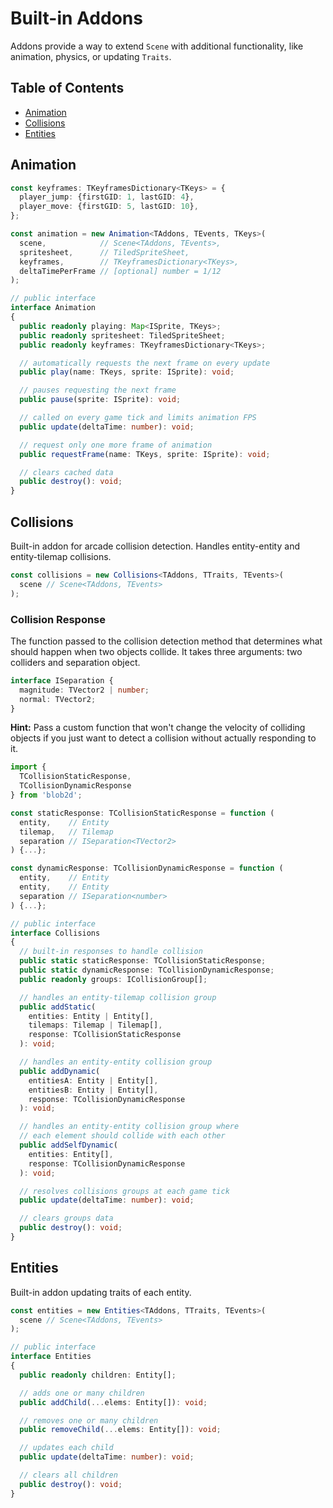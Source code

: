 # Built-in Addons

Addons provide a way to extend `Scene` with additional functionality, like animation, physics, or updating `Traits`.

## Table of Contents

- [Animation](#animation)
- [Collisions](#collisions)
- [Entities](#entities)

## Animation

```ts
const keyframes: TKeyframesDictionary<TKeys> = {
  player_jump: {firstGID: 1, lastGID: 4},
  player_move: {firstGID: 5, lastGID: 10},
};

const animation = new Animation<TAddons, TEvents, TKeys>(
  scene,            // Scene<TAddons, TEvents>,
  spritesheet,      // TiledSpriteSheet,
  keyframes,        // TKeyframesDictionary<TKeys>,
  deltaTimePerFrame // [optional] number = 1/12
);
```

```ts
// public interface
interface Animation
{
  public readonly playing: Map<ISprite, TKeys>;
  public readonly spritesheet: TiledSpriteSheet;
  public readonly keyframes: TKeyframesDictionary<TKeys>;

  // automatically requests the next frame on every update
  public play(name: TKeys, sprite: ISprite): void;

  // pauses requesting the next frame
  public pause(sprite: ISprite): void;

  // called on every game tick and limits animation FPS
  public update(deltaTime: number): void;

  // request only one more frame of animation
  public requestFrame(name: TKeys, sprite: ISprite): void;

  // clears cached data
  public destroy(): void;
}
```

## Collisions

Built-in addon for arcade collision detection. Handles entity-entity and entity-tilemap collisions.

```ts
const collisions = new Collisions<TAddons, TTraits, TEvents>(
  scene // Scene<TAddons, TEvents>
);
```

### Collision Response

The function passed to the collision detection method that determines what should happen when two objects collide. It takes three arguments: two colliders and separation object.

```ts
interface ISeparation {
  magnitude: TVector2 | number;
  normal: TVector2;
}
```

**Hint:** Pass a custom function that won't change the velocity of colliding objects if you just want to detect a collision without actually responding to it.

```ts
import {
  TCollisionStaticResponse,
  TCollisionDynamicResponse
} from 'blob2d';

const staticResponse: TCollisionStaticResponse = function (
  entity,    // Entity
  tilemap,   // Tilemap
  separation // ISeparation<TVector2>
) {...};

const dynamicResponse: TCollisionDynamicResponse = function (
  entity,    // Entity
  entity,    // Entity
  separation // ISeparation<number>
) {...};
```

```ts
// public interface
interface Collisions
{
  // built-in responses to handle collision
  public static staticResponse: TCollisionStaticResponse;
  public static dynamicResponse: TCollisionDynamicResponse;
  public readonly groups: ICollisionGroup[];

  // handles an entity-tilemap collision group
  public addStatic(
    entities: Entity | Entity[],
    tilemaps: Tilemap | Tilemap[],
    response: TCollisionStaticResponse
  ): void;

  // handles an entity-entity collision group
  public addDynamic(
    entitiesA: Entity | Entity[],
    entitiesB: Entity | Entity[],
    response: TCollisionDynamicResponse
  ): void;

  // handles an entity-entity collision group where
  // each element should collide with each other
  public addSelfDynamic(
    entities: Entity[],
    response: TCollisionDynamicResponse
  ): void;

  // resolves collisions groups at each game tick
  public update(deltaTime: number): void;

  // clears groups data 
  public destroy(): void;
}
```

## Entities

Built-in addon updating traits of each entity.

```ts
const entities = new Entities<TAddons, TTraits, TEvents>(
  scene // Scene<TAddons, TEvents>
);
```

```ts
// public interface
interface Entities
{
  public readonly children: Entity[];

  // adds one or many children
  public addChild(...elems: Entity[]): void;

  // removes one or many children
  public removeChild(...elems: Entity[]): void;

  // updates each child
  public update(deltaTime: number): void;

  // clears all children
  public destroy(): void;
}
```
